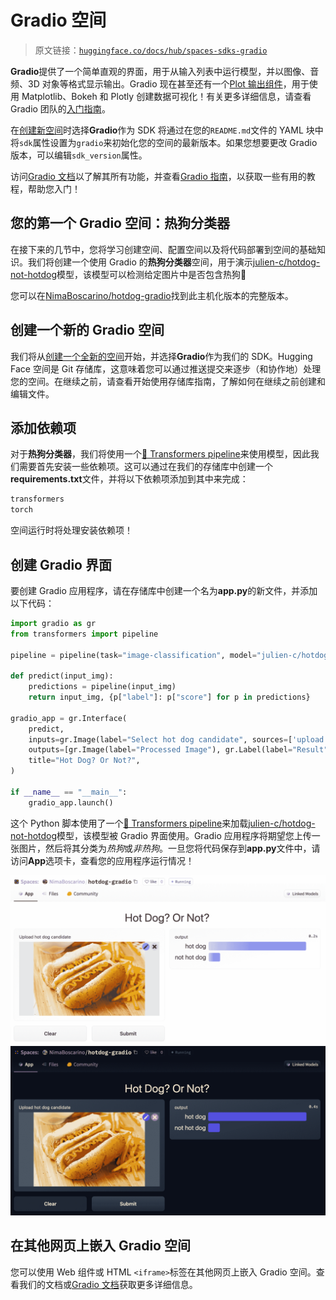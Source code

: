 # Gradio 空间

> 原文链接：[`huggingface.co/docs/hub/spaces-sdks-gradio`](https://huggingface.co/docs/hub/spaces-sdks-gradio)

**Gradio**提供了一个简单直观的界面，用于从输入列表中运行模型，并以图像、音频、3D 对象等格式显示输出。Gradio 现在甚至还有一个[Plot 输出组件](https://gradio.app/docs/#o_plot)，用于使用 Matplotlib、Bokeh 和 Plotly 创建数据可视化！有关更多详细信息，请查看 Gradio 团队的[入门指南](https://gradio.app/getting_started/)。

在[创建新空间](https://huggingface.co/new-space)时选择**Gradio**作为 SDK 将通过在您的`README.md`文件的 YAML 块中将`sdk`属性设置为`gradio`来初始化您的空间的最新版本。如果您想要更改 Gradio 版本，可以编辑`sdk_version`属性。

访问[Gradio 文档](https://gradio.app/docs/)以了解其所有功能，并查看[Gradio 指南](https://gradio.app/guides/)，以获取一些有用的教程，帮助您入门！

## 您的第一个 Gradio 空间：热狗分类器

在接下来的几节中，您将学习创建空间、配置空间以及将代码部署到空间的基础知识。我们将创建一个使用 Gradio 的**热狗分类器**空间，用于演示[julien-c/hotdog-not-hotdog](https://huggingface.co/julien-c/hotdog-not-hotdog)模型，该模型可以检测给定图片中是否包含热狗🌭

您可以在[NimaBoscarino/hotdog-gradio](https://huggingface.co/spaces/NimaBoscarino/hotdog-gradio)找到此主机化版本的完整版本。

## 创建一个新的 Gradio 空间

我们将从[创建一个全新的空间](https://huggingface.co/new-space)开始，并选择**Gradio**作为我们的 SDK。Hugging Face 空间是 Git 存储库，这意味着您可以通过推送提交来逐步（和协作地）处理您的空间。在继续之前，请查看开始使用存储库指南，了解如何在继续之前创建和编辑文件。

## 添加依赖项

对于**热狗分类器**，我们将使用一个[🤗 Transformers pipeline](https://huggingface.co/docs/transformers/pipeline_tutorial)来使用模型，因此我们需要首先安装一些依赖项。这可以通过在我们的存储库中创建一个**requirements.txt**文件，并将以下依赖项添加到其中来完成：

```py
transformers
torch
```

空间运行时将处理安装依赖项！

## 创建 Gradio 界面

要创建 Gradio 应用程序，请在存储库中创建一个名为**app.py**的新文件，并添加以下代码：

```py
import gradio as gr
from transformers import pipeline

pipeline = pipeline(task="image-classification", model="julien-c/hotdog-not-hotdog")

def predict(input_img):
    predictions = pipeline(input_img)
    return input_img, {p["label"]: p["score"] for p in predictions} 

gradio_app = gr.Interface(
    predict,
    inputs=gr.Image(label="Select hot dog candidate", sources=['upload', 'webcam'], type="pil"),
    outputs=[gr.Image(label="Processed Image"), gr.Label(label="Result", num_top_classes=2)],
    title="Hot Dog? Or Not?",
)

if __name__ == "__main__":
    gradio_app.launch()
```

这个 Python 脚本使用了一个[🤗 Transformers pipeline](https://huggingface.co/docs/transformers/pipeline_tutorial)来加载[julien-c/hotdog-not-hotdog](https://huggingface.co/julien-c/hotdog-not-hotdog)模型，该模型被 Gradio 界面使用。Gradio 应用程序将期望您上传一张图片，然后将其分类为*热狗*或*非热狗*。一旦您将代码保存到**app.py**文件中，请访问**App**选项卡，查看您的应用程序运行情况！

![](img/d1b9a0c4680f82b2d1cfaa34720911a6.png) ![](img/0cd552db7922bc7b6a77a381b845d5f4.png)

## 在其他网页上嵌入 Gradio 空间

您可以使用 Web 组件或 HTML `<iframe>`标签在其他网页上嵌入 Gradio 空间。查看我们的文档或[Gradio 文档](https://gradio.app/sharing_your_app/#embedding-hosted-spaces)获取更多详细信息。
